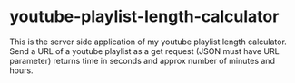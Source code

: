 # youtube-playlist-length-calculator

This is the server side application of my youtube playlist length calculator. Send a URL of a youtube playlist as a get request (JSON must have URL parameter) returns time in seconds and approx number of minutes and hours.
